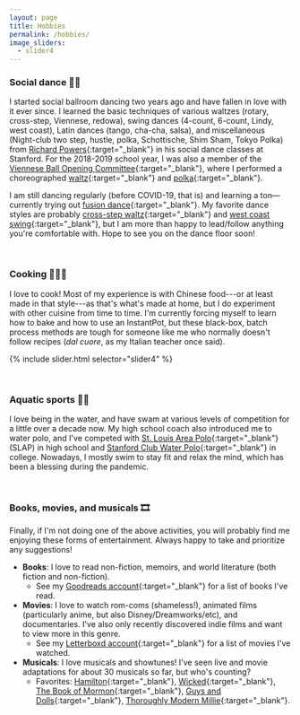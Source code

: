 ```yaml
---
layout: page
title: Hobbies
permalink: /hobbies/
image_sliders:
  - slider4
---
```


### Social dance 🕺🏻

I started social ballroom dancing two years ago and have fallen in love with it ever since. I learned the basic techniques of various waltzes (rotary, cross-step, Viennese, redowa), swing dances (4-count, 6-count, Lindy, west coast), Latin dances (tango, cha-cha, salsa), and miscellaneous (Night-club two step, hustle, polka, Schottische, Shim Sham, Tokyo Polka) from [Richard Powers](http://richardpowers.com/PowersCV.htm){:target="_blank"} in his social dance classes at Stanford. 
For the 2018-2019 school year, I was also a member of the [Viennese Ball Opening Committee](http://vienneseball.stanford.edu/){:target="_blank"}, where I performed a choreographed [waltz](https://www.youtube.com/watch?v=46LzArwG1w0){:target="_blank"} and [polka](https://www.youtube.com/watch?v=bhHvV_-1JbQ){:target="_blank"}. 

I am still dancing regularly (before COVID-19, that is) and learning a ton—currently trying out [fusion dance](http://www.eastbayfusion.com/home.html){:target="_blank"}. 
My favorite dance styles are probably [cross-step waltz](https://en.wikipedia.org/wiki/Cross-step_waltz){:target="_blank"} and [west coast swing](https://en.wikipedia.org/wiki/West_Coast_Swing){:target="_blank"}, but I am more than happy to lead/follow anything you're comfortable with. 
Hope to see you on the dance floor soon!

<br>

### Cooking 👨🏻‍🍳

I love to cook! Most of my experience is with Chinese food---or at least made in that style---as that's what's made at home, but I do experiment with other cuisine from time to time. 
I'm currently forcing myself to learn how to bake and how to use an InstantPot, but these black-box, batch process methods are tough for someone like me who normally doesn't follow recipes (*dal cuore*, as my Italian teacher once said).

{% include slider.html selector="slider4" %}

<br>

### Aquatic sports 🏊🏻

I love being in the water, and have swam at various levels of competition for a little over a decade now. 
My high school coach also introduced me to water polo, and I've competed with [St. Louis Area Polo](http://www.leagueathletics.com/?org=stlouisareapolo){:target="_blank"} (SLAP) in high school and [Stanford Club Water Polo](https://rec.stanford.edu/club-sports){:target="_blank"} in college. 
Nowadays, I mostly swim to stay fit and relax the mind, which has been a blessing during the pandemic.

<br>

### Books, movies, and musicals 🎞️

Finally, if I'm not doing one of the above activities, you will probably find me enjoying these forms of entertainment. Always happy to take and prioritize any suggestions!

* **Books**: I love to read non-fiction, memoirs, and world literature (both fiction and non-fiction). 
    * See my [Goodreads account](https://www.goodreads.com/user/show/17216426-enze){:target="_blank"} for a list of books I've read.
* **Movies**: I love to watch rom-coms (shameless!), animated films (particularly anime, but also Disney/Dreamworks/etc), and documentaries. I've also only recently discovered indie films and want to view more in this genre. 
    * See my [Letterboxd account](https://letterboxd.com/Chengine/lists/){:target="_blank"} for a list of movies I've watched.
* **Musicals**: I love musicals and showtunes! I've seen live and movie adaptations for about 30 musicals so far, but who's counting?
    * Favorites: [Hamilton](https://en.wikipedia.org/wiki/Hamilton_(musical)){:target="_blank"}, [Wicked](https://en.wikipedia.org/wiki/Wicked_(musical)){:target="_blank"}, [The Book of Mormon](https://en.wikipedia.org/wiki/The_Book_of_Mormon_(musical)){:target="_blank"}, [Guys and Dolls](https://en.wikipedia.org/wiki/Guys_and_Dolls){:target="_blank"}, [Thoroughly Modern Millie](https://en.wikipedia.org/wiki/Thoroughly_Modern_Millie_(musical)){:target="_blank"}.


